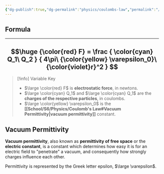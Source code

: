 ```yaml
---
{"dg-publish":true,"dg-permalink":"physics/coulombs-law","permalink":"/physics/coulombs-law/"}
---
```


## Formula

---
$$\huge
{\color{red} F} = \frac {
	\color{cyan} Q_1\ Q_2
} {
	4\pi\ {\color{yellow} \varepsilon_0}\ {\color{violet}r}^2
}
$$
---

> [!info] Variable Key
> - $\large \color{red} F$ is **electrostatic force**, in newtons.
> - $\large \color{cyan} Q_1$ and $\large \color{cyan} Q_1$ are the **charges of the respective particles**, in coulombs.
> - $\large \color{yellow} \varepsilon_0$ is the **[[School/S6/Physics/Coulomb's Law#Vacuum Permittivity\|vacuum permittivity]]** constant.

## Vacuum Permittivity
**Vacuum permittivity**, also known as **permittivity of free space** or the **electric constant**, is a constant which determines how easy it is for an electric field to "penetrate" a vacuum, and consequently how strongly charges influence each other.

Permittivity is represented by the Greek letter epsilon, $\large \varepsilon$.
